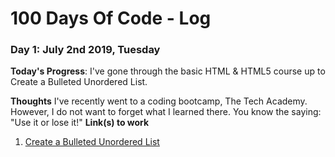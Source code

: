# 100 Days Of Code - Log


### Day 1: July 2nd 2019, Tuesday

**Today's Progress**: I've gone through the basic HTML & HTML5 course up to Create a Bulleted Unordered List.

**Thoughts** I've recently went to a coding bootcamp, The Tech Academy. However, I do not want to forget what I learned there. You know
the saying: "Use it or lose it!"
**Link(s) to work**
1. [Create a Bulleted Unordered List](https://learn.freecodecamp.org/responsive-web-design/basic-html-and-html5/create-a-bulleted-unordered-list)

